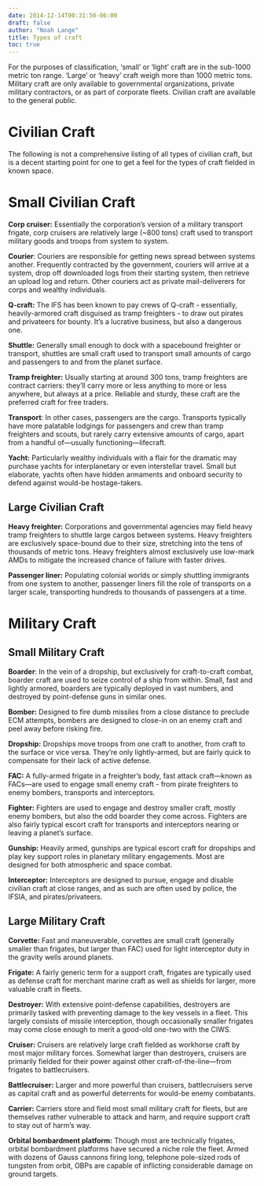 ```yaml
---
date: 2014-12-14T00:31:50-06:00
draft: false
author: "Noah Lange"
title: Types of craft
toc: true
---
```


For the purposes of classification, ‘small’ or ‘light’ craft are in the sub-1000 metric ton range. ‘Large’ or ‘heavy’ craft weigh more than 1000 metric tons. Military craft are only available to governmental organizations, private military contractors, or as part of corporate fleets. Civilian craft are available to the general public.

# Civilian Craft
The following is not a comprehensive listing of all types of civilian craft, but is a decent starting point for one to get a feel for the types of craft fielded in known space.

# Small Civilian Craft

**Corp cruiser:** Essentially the corporation’s version of a military transport frigate, corp cruisers are relatively large (~800 tons) craft used to transport military goods and troops from system to system.

**Courier**: Couriers are responsible for getting news spread between systems another. Frequently contracted by the government, couriers will arrive at a system, drop off downloaded logs from their starting system, then retrieve an upload log and return. Other couriers act as private mail-deliverers for corps and wealthy individuals.

**Q-craft:** The IFS has been known to pay crews of Q-craft - essentially, heavily-armored craft disguised as tramp freighters - to draw out pirates and privateers for bounty. It’s a lucrative business, but also a dangerous one.

**Shuttle:** Generally small enough to dock with a spacebound freighter or transport, shuttles are small craft used to transport small amounts of cargo and passengers to and from the planet surface.

**Tramp freighter:** Usually starting at around 300 tons, tramp freighters are contract carriers: they’ll carry more or less anything to more or less anywhere, but always at a price. Reliable and sturdy, these craft are the preferred craft for free traders.

**Transport**: In other cases, passengers are the cargo. Transports typically have more palatable lodgings for passengers and crew than tramp freighters and scouts, but rarely carry extensive amounts of cargo, apart from a handful of—usually functioning—lifecraft.

**Yacht:** Particularly wealthy individuals with a flair for the dramatic may purchase yachts for interplanetary or even interstellar travel. Small but elaborate, yachts often have hidden armaments and onboard security to defend against would-be hostage-takers.

## Large Civilian Craft

**Heavy freighter:** Corporations and governmental agencies may field heavy tramp freighters to shuttle large cargos between systems. Heavy freighters are exclusively space-bound due to their size, stretching into the tens of thousands of metric tons.
Heavy freighters almost exclusively use low-mark AMDs to mitigate the increased chance of failure with faster drives.

**Passenger liner:** Populating colonial worlds or simply shuttling immigrants from one system to another, passenger liners fill the role of transports on a larger scale, transporting hundreds to thousands of passengers at a time.

# Military Craft
## Small Military Craft
**Boarder**: In the vein of a dropship, but exclusively for craft-to-craft combat, boarder craft are used to seize control of a ship from within. Small, fast and lightly armored, boarders are typically deployed in vast numbers, and destroyed by point-defense guns in similar ones.

**Bomber:** Designed to fire dumb missiles from a close distance to preclude ECM attempts, bombers are designed to close-in on an enemy craft and peel away before risking fire.

**Dropship:** Dropships move troops from one craft to another, from craft to the surface or vice versa. They’re only lightly-armed, but are fairly quick to compensate for their lack of active defense.

**FAC:** A fully-armed frigate in a freighter’s body, fast attack craft—known as FACs—are used to engage small enemy craft - from pirate freighters to enemy bombers, transports and interceptors.

**Fighter:** Fighters are used to engage and destroy smaller craft, mostly enemy bombers, but also the odd boarder they come across. Fighters are also fairly typical escort craft for transports and interceptors nearing or leaving a planet’s surface.

**Gunship:** Heavily armed, gunships are typical escort craft for dropships and play key support roles in planetary military engagements. Most are designed for both atmospheric and space combat.

**Interceptor:** Interceptors are designed to pursue, engage and disable civilian craft at close ranges, and as such are often used by police, the IFSIA, and pirates/privateers.

## Large Military Craft

**Corvette:** Fast and maneuverable, corvettes are small craft (generally smaller than frigates, but larger than FAC) used for light interceptor duty in the gravity wells around planets.

**Frigate:** A fairly generic term for a support craft, frigates are typically used as defense craft for merchant marine craft as well as shields for larger, more valuable craft in fleets.

**Destroyer:** With extensive point-defense capabilities, destroyers are primarily tasked with preventing damage to the key vessels in a fleet. This largely consists of missile interception, though occasionally smaller frigates may come close enough to merit a good-old one-two with the CIWS.

**Cruiser:** Cruisers are relatively large craft fielded as workhorse craft by most major military forces. Somewhat larger than destroyers, cruisers are primarily fielded for their power against other craft-of-the-line—from frigates to battlecruisers.

**Battlecruiser:** Larger and more powerful than cruisers, battlecruisers serve as capital craft and as powerful deterrents for would-be enemy combatants.

**Carrier:** Carriers store and field most small military craft for fleets, but are themselves rather vulnerable to attack and harm, and require support craft to stay out of harm’s way.

**Orbital bombardment platform:** Though most are technically frigates, orbital bombardment platforms have secured a niche role the fleet. Armed with dozens of Gauss cannons firing long, telephone pole-sized rods of tungsten from orbit, OBPs are capable of inflicting considerable damage on ground targets.
